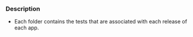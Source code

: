 
### Description


- Each folder contains the tests that are associated with each release of each app.
